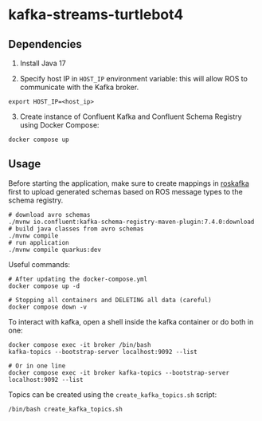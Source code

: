 # kafka-streams-turtlebot4

## Dependencies

1. Install Java 17

2. Specify host IP in `HOST_IP` environment variable: this will allow ROS to communicate with the Kafka broker.

```shell script
export HOST_IP=<host_ip>
```

3. Create instance of Confluent Kafka and Confluent Schema Registry using Docker Compose:

```shell script
docker compose up
```

## Usage

Before starting the application, make sure to create mappings in [roskafka](https://gitlab.informatik.hs-furtwangen.de/ss23-forschungsprojekt-7/roskafka) first to upload generated schemas based on ROS message types to the schema registry.

```shell script
# download avro schemas
./mvnw io.confluent:kafka-schema-registry-maven-plugin:7.4.0:download
# build java classes from avro schemas
./mvnw compile
# run application
./mvnw compile quarkus:dev
```

Useful commands:

```shell
# After updating the docker-compose.yml
docker compose up -d

# Stopping all containers and DELETING all data (careful)
docker compose down -v
```

To interact with kafka, open a shell inside the kafka container or do both in one:

```shell
docker compose exec -it broker /bin/bash
kafka-topics --bootstrap-server localhost:9092 --list

# Or in one line
docker compose exec -it broker kafka-topics --bootstrap-server localhost:9092 --list
```

Topics can be created using the `create_kafka_topics.sh` script:

```shell
/bin/bash create_kafka_topics.sh
```
